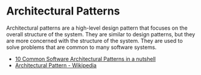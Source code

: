 # Architectural Patterns

Architectural patterns are a high-level design pattern that focuses on the overall structure of the system. They are similar to design patterns, but they are more concerned with the structure of the system. They are used to solve problems that are common to many software systems.

- [10 Common Software Architectural Patterns in a nutshell](https://towardsdatascience.com/10-common-software-architectural-patterns-in-a-nutshell-a0b47a1e9013)
- [Architectural Pattern - Wikipedia](https://en.wikipedia.org/wiki/Architectural_pattern)
